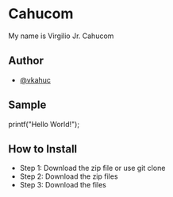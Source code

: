# Cahucom
My name is Virgilio Jr. Cahucom 
## Author
* [@vkahuc](http://github.com/vkahuc)
## Sample
printf("Hello World!");
## How to Install
* Step 1: Download the zip file or use git clone 
* Step 2: Download the zip files 
* Step 3: Download the files 
